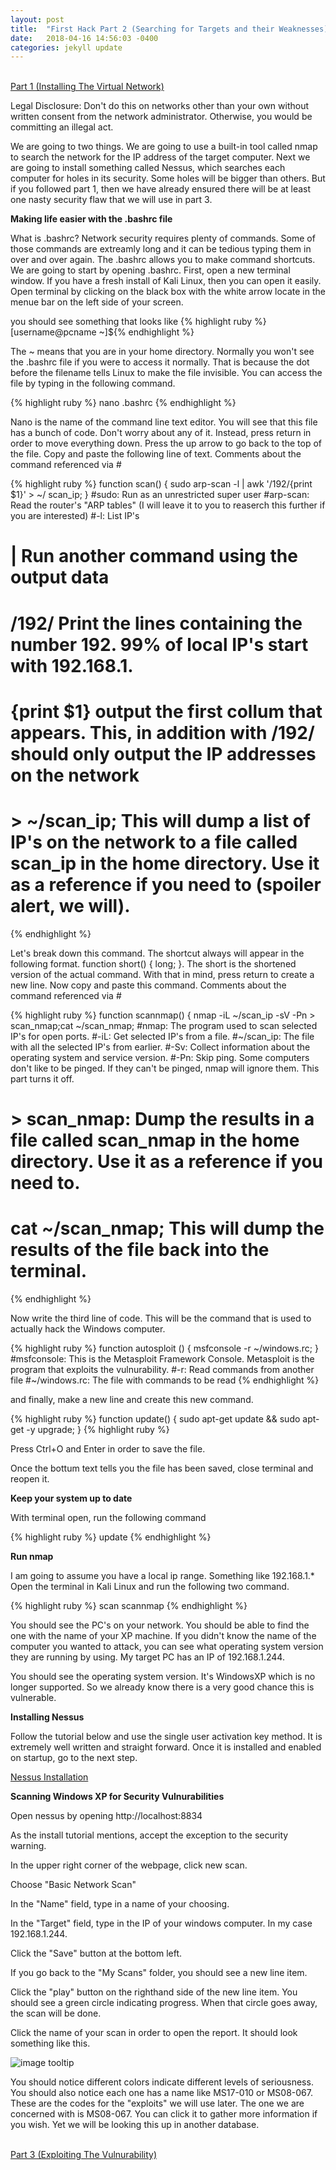```yaml
---
layout: post
title:  "First Hack Part 2 (Searching for Targets and their Weaknesses)"
date:   2018-04-16 14:56:03 -0400
categories: jekyll update
---
```


<br>[Part 1 (Installing The Virtual Network)][part-1]

Legal Disclosure: Don't do this on networks other than your own without written consent from the network administrator. Otherwise, you would be committing an illegal act.

We are going to two things. We are going to use a built-in tool called nmap to search the network for the IP address of the target computer. Next we are going to install something called Nessus, which searches each computer for holes in its security. Some holes will be bigger than others. But if you followed part 1, then we have already ensured there will be at least one nasty security flaw that we will use in part 3.

<b>Making life easier with the .bashrc file</b>

What is .bashrc? Network security requires plenty of commands. Some of those commands are extreamly long and it can be tedious typing them in over and over again. The .bashrc allows you to make command shortcuts. We are going to start by opening .bashrc. First, open a new terminal window. If you have a fresh install of Kali Linux, then you can open it easily. Open terminal by clicking on the black box with the white arrow locate in the menue bar on the left side of your screen.

you should see something that looks like {% highlight ruby %}[username@pcname ~]${% endhighlight %}

The ~ means that you are in your home directory. Normally you won't see the .bashrc file if you were to access it normally. That is because the dot before the filename tells Linux to make the file invisible. You can access the file by typing in the following command.

{% highlight ruby %}
nano .bashrc
{% endhighlight %}

Nano is the name of the command line text editor. You will see that this file has a bunch of code. Don't worry about any of it. Instead, press return in order to move everything down. Press the up arrow to go back to the top of the file. Copy and paste the following line of text. Comments about the command referenced via #

{% highlight ruby %}
function scan() { sudo arp-scan -l | awk '/192/{print $1}' > ~/ scan_ip; }
#sudo: Run as an unrestricted super user
#arp-scan: Read the router's "ARP tables" (I will leave it to you to reaserch this further if you are interested)
#-l: List IP's
# | Run another command using the output data
# /192/ Print the lines containing the number 192. 99% of local IP's start with 192.168.1.
# {print $1} output the first collum that appears. This, in addition with /192/ should only output the IP addresses on the network
# > ~/scan_ip; This will dump a list of IP's on the network to a file called scan_ip in the home directory. Use it as a reference if you need to (spoiler alert, we will).
{% endhighlight %}

Let's break down this command. The shortcut always will appear in the following format. function short() { long; }. The short is the shortened version of the actual command. With that in mind, press return to create a new line. Now copy and paste this command. Comments about the command referenced via #

{% highlight ruby %}
function scannmap() { nmap -iL ~/scan_ip -sV -Pn > scan_nmap;cat ~/scan_nmap;
#nmap: The program used to scan selected IP's for open ports.
#-iL: Get selected IP's from a file.
#~/scan_ip: The file with all the selected IP's from earlier.
#-Sv: Collect information about the operating system and service version.
#-Pn: Skip ping. Some computers don't like to be pinged. If they can't be pinged, nmap will ignore them. This part turns it off.
# > scan_nmap: Dump the results in a file called scan_nmap in the home directory. Use it as a reference if you need to.
# cat ~/scan_nmap; This will dump the results of the file back into the terminal.
{% endhighlight %}

Now write the third line of code. This will be the command that is used to actually hack the Windows computer.

{% highlight ruby %}
function autosploit () { msfconsole -r ~/windows.rc; }
#msfconsole: This is the Metasploit Framework Console. Metasploit is the program that exploits the vulnurability.
#-r: Read commands from another file
#~/windows.rc: The file with commands to be read
{% endhighlight %}

and finally, make a new line and create this new command.

{% highlight ruby %}
function update() { sudo apt-get update && sudo apt-get -y upgrade; }
{% highlight ruby %}

Press Ctrl+O and Enter in order to save the file.

Once the bottum text tells you the file has been saved, close terminal and reopen it.

<b>Keep your system up to date</b>

With terminal open, run the following command

{% highlight ruby %}
update
{% endhighlight %}

<b>Run nmap</b>

I am going to assume you have a local ip range. Something like 192.168.1.* Open the terminal in Kali Linux and run the following two command.

{% highlight ruby %}
scan
scannmap
{% endhighlight %}

You should see the PC's on your network. You should be able to find the one with the name of your XP machine. If you didn't know the name of the computer you wanted to attack, you can see what operating system version they are running by using. My target PC has an IP of 192.168.1.244. 

You should see the operating system version. It's WindowsXP which is no longer supported. So we already know there is a very good chance this is vulnerable.

<b>Installing Nessus</b>

Follow the tutorial below and use the single user activation key method. It is extremely well written and straight forward. Once it is installed and enabled on startup, go to the next step.

[Nessus Installation][Nessus-Install]

<b>Scanning Windows XP for Security Vulnurabilities</b>

Open nessus by opening http://localhost:8834

As the install tutorial mentions, accept the exception to the security warning.

In the upper right corner of the webpage, click new scan.

Choose "Basic Network Scan"

In the "Name" field, type in a name of your choosing.

In the "Target" field, type in the IP of your windows computer. In my case 192.168.1.244.

Click the "Save" button at the bottom left.

If you go back to the "My Scans" folder, you should see a new line item.

Click the "play" button on the righthand side of the new line item. You should see a green circle indicating progress. When that circle goes away, the scan will be done.

Click the name of your scan in order to open the report. It should look something like this.

![image tooltip](/blog/images/ms08_067/nessus.JPG)

You should notice different colors indicate different levels of seriousness. You should also notice each one has a name like MS17-010 or MS08-067. These are the codes for the "exploits" we will use later. The one we are concerned with is MS08-067. You can click it to gather more information if you wish. Yet we will be looking this up in another database.

<br>[Part 3 (Exploiting The Vulnurability)][part-3]</br>

[part-1]: MS08_067_Part_1.html
[part-3]: MS08_067_Part_3.html
[Nessus-Install]: https://www.tenable.com/blog/getting-started-with-nessus-on-kali-linux
[Nessus-Open]: http://localhost:8834